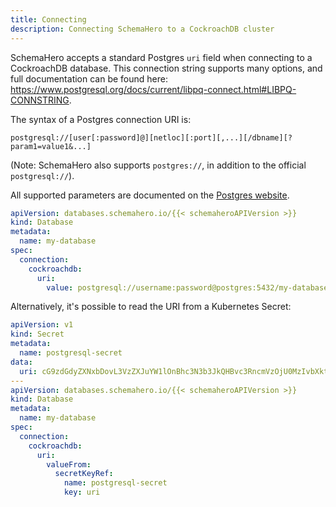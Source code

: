 ```yaml
---
title: Connecting
description: Connecting SchemaHero to a CockroachDB cluster
---
```


SchemaHero accepts a standard Postgres `uri` field when connecting to a CockroachDB database. 
This connection string supports many options, and full documentation can be found here: https://www.postgresql.org/docs/current/libpq-connect.html#LIBPQ-CONNSTRING.

The syntax of a Postgres connection URI is:

```shell
postgresql://[user[:password]@][netloc][:port][,...][/dbname][?param1=value1&...]
```

(Note: SchemaHero also supports `postgres://`, in addition to the official `postgresql://`).

All supported parameters are documented on the [Postgres website](https://www.postgresql.org/docs/current/libpq-connect.html#AEN45575).

```yaml
apiVersion: databases.schemahero.io/{{< schemaheroAPIVersion >}}
kind: Database
metadata:
  name: my-database
spec:
  connection:
    cockroachdb:
      uri:
        value: postgresql://username:password@postgres:5432/my-database
```


Alternatively, it's possible to read the URI from a Kubernetes Secret:


```yaml
apiVersion: v1
kind: Secret
metadata:
  name: postgresql-secret
data:
  uri: cG9zdGdyZXNxbDovL3VzZXJuYW1lOnBhc3N3b3JkQHBvc3RncmVzOjU0MzIvbXktZGF0YWJhc2U=
---
apiVersion: databases.schemahero.io/{{< schemaheroAPIVersion >}}
kind: Database
metadata:
  name: my-database
spec:
  connection:
    cockroachdb:
      uri:
        valueFrom:
          secretKeyRef:
            name: postgresql-secret
            key: uri
```
